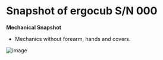 # Snapshot of ergocub S/N 000 
**Mechanical Snapshot**
- Mechanics without forearm, hands and covers.

 ![image](https://user-images.githubusercontent.com/53298662/197793931-070f2bb1-fbf1-4e88-8e39-7fcf768a50eb.png)
